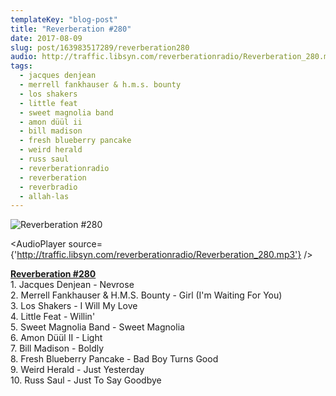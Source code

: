 ```yaml
---
templateKey: "blog-post"
title: "Reverberation #280"
date: 2017-08-09
slug: post/163983517289/reverberation280
audio: http://traffic.libsyn.com/reverberationradio/Reverberation_280.mp3
tags:
  - jacques denjean
  - merrell fankhauser & h.m.s. bounty
  - los shakers
  - little feat
  - sweet magnolia band
  - amon düül ii
  - bill madison
  - fresh blueberry pancake
  - weird herald
  - russ saul
  - reverberationradio
  - reverberation
  - reverbradio
  - allah-las
---
```


![Reverberation #280](../images/17409f053db9a4137e5d3f66ffe3930fe3c4f5ff87d096df93ffd7f2d087e9b7.jpg)

<AudioPlayer source={'http://traffic.libsyn.com/reverberationradio/Reverberation_280.mp3'} />

<p><b><a href="http://traffic.libsyn.com/reverberationradio/Reverberation_280.mp3">Reverberation #280</a><br /></b>1. Jacques Denjean - Nevrose<br />2. Merrell Fankhauser &amp; H.M.S. Bounty - Girl (I'm Waiting For You)<br />3. Los Shakers - I Will My Love<br />4. Little Feat - Willin'<br />5. Sweet Magnolia Band - Sweet Magnolia<br />6. Amon D&uuml;&uuml;l II - Light<br />7. Bill Madison - Boldly<br />8. Fresh Blueberry Pancake - Bad Boy Turns Good<br />9. Weird Herald - Just Yesterday<br />10. Russ Saul - Just To Say Goodbye</p>
